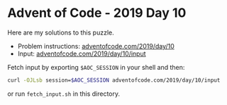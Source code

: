 # Advent of Code - 2019 Day 10
Here are my solutions to this puzzle.

* Problem instructions: [adventofcode.com/2019/day/10](https://adventofcode.com/2019/day/10)
* Input: [adventofcode.com/2019/day/10/input](https://adventofcode.com/2019/day/10/input)

Fetch input by exporting `$AOC_SESSION` in your shell and then:
```bash
curl -OJLsb session=$AOC_SESSION adventofcode.com/2019/day/10/input
```

or run `fetch_input.sh` in this directory.
